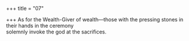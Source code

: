 +++
title = "07"

+++
As for the Wealth-Giver of wealth—those with the pressing stones in  their hands in the ceremony  
solemnly invoke the god at the sacrifices.  